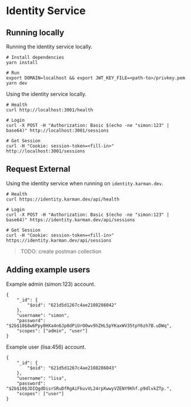 # Identity Service

## Running locally
Running the identity service locally.
```
# Install dependencies
yarn install

# Run
export DOMAIN=localhost && export JWT_KEY_FILE=<path-to>/privkey.pem
yarn dev
```

Using the identity service locally.
```
# Health
curl http://localhost:3001/health

# Login
curl -X POST -H "Authorization: Basic $(echo -ne "simon:123" | base64)" http://localhost:3001/sessions

# Get Session
curl -H "Cookie: session-token=<fill-in>" http://localhost:3001/sessions
```

## Request External
Using the identity service when running on `identity.karman.dev`.
```
# Health
curl https://identity.karman.dev/api/health

# Login
curl -X POST -H "Authorization: Basic $(echo -ne "simon:123" | base64)" https://identity.karman.dev/api/sessions

# Get Session
curl -H "Cookie: session-token=<fill-in>" https://identity.karman.dev/api/sessions
```

> TODO: create postman collection

## Adding example users
Example admin (simon:123) account.
```json5
{
    "_id": {
        "$oid": "621d5d1267c4ae2108286042"
    },
    "username": "simon",
    "password": "$2b$10$8w6Ppy0HXa4n6Jp0dPiUrO0wv9hZHL5pYKaxWV35tpY6zh7B.uDWq",
    "scopes": ["admin", "user"]
}
```

Example user (lisa:456) account.
```json5
{
    "_id": {
        "$oid": "621d5d1267c4ae2108286043"
    },
    "username": "lisa",
    "password": "$2b$10$JDIQgdDisrSRuDfRgAiFkuvVL24rpXwwyVZENY9Khf.p9dlvkZTp.",
    "scopes": ["user"]
}
```
